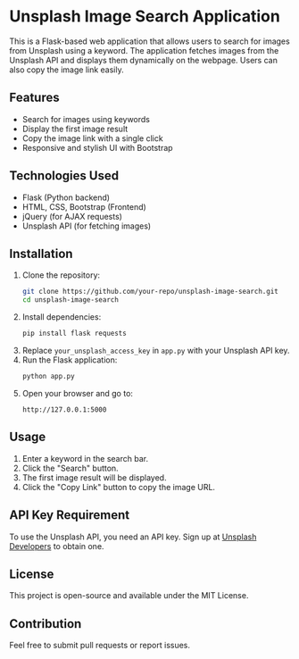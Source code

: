 # Unsplash Image Search Application

This is a Flask-based web application that allows users to search for images from Unsplash using a keyword. The application fetches images from the Unsplash API and displays them dynamically on the webpage. Users can also copy the image link easily.

## Features
- Search for images using keywords
- Display the first image result
- Copy the image link with a single click
- Responsive and stylish UI with Bootstrap

## Technologies Used
- Flask (Python backend)
- HTML, CSS, Bootstrap (Frontend)
- jQuery (for AJAX requests)
- Unsplash API (for fetching images)

## Installation
1. Clone the repository:
   ```bash
   git clone https://github.com/your-repo/unsplash-image-search.git
   cd unsplash-image-search
   ```
2. Install dependencies:
   ```bash
   pip install flask requests
   ```
3. Replace `your_unsplash_access_key` in `app.py` with your Unsplash API key.
4. Run the Flask application:
   ```bash
   python app.py
   ```
5. Open your browser and go to:
   ```
   http://127.0.0.1:5000
   ```

## Usage
1. Enter a keyword in the search bar.
2. Click the "Search" button.
3. The first image result will be displayed.
4. Click the "Copy Link" button to copy the image URL.

## API Key Requirement
To use the Unsplash API, you need an API key. Sign up at [Unsplash Developers](https://unsplash.com/developers) to obtain one.

## License
This project is open-source and available under the MIT License.

## Contribution
Feel free to submit pull requests or report issues.
